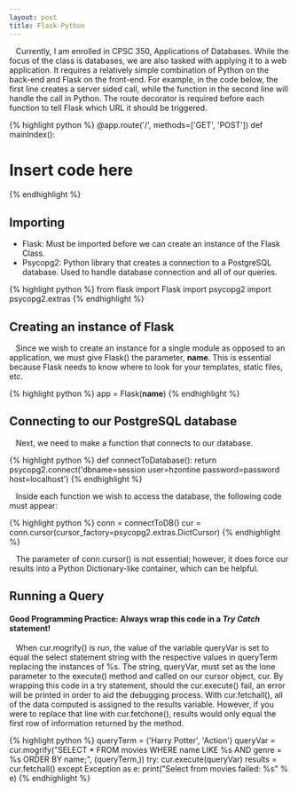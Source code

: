 ```yaml
---
layout: post
title: Flask-Python
---
```



&nbsp;&nbsp;&nbsp;Currently, I am enrolled in CPSC 350, Applications of Databases. While the focus of the class is databases, we are also tasked with applying it to a web application. It requires a relatively simple combination of Python on the back-end and Flask on the front-end. For example, in the code below, the first line creates a server sided call, while the function in the second line will handle the call in Python. The route decorator is required before each function to tell Flask which URL it should be triggered.

{% highlight python %}
@app.route('/', methods=['GET', 'POST'])
def mainIndex():
  # Insert code here
{% endhighlight %}

## Importing
  * Flask: Must be imported before we can create an instance of the Flask Class.
  * Psycopg2: Python library that creates a connection to a PostgreSQL database. Used to handle database connection and all of our queries.

{% highlight python %}
  from flask import Flask
  import psycopg2
  import psycopg2.extras
{% endhighlight %}

## Creating an instance of Flask

&nbsp;&nbsp;&nbsp;Since we wish to create an instance for a single module as opposed to an application, we must give Flask() the parameter, __name__. This is essential because Flask needs to know where to look for your templates, static files, etc.

{% highlight python %}
app = Flask(__name__)
{% endhighlight %}

## Connecting to our PostgreSQL database

&nbsp;&nbsp;&nbsp;Next, we need to make a function that connects to our database.

{% highlight python %}
  def connectToDatabase():
    return psycopg2.connect('dbname=session user=hzontine password=password host=localhost')
{% endhighlight %}
 
&nbsp;&nbsp;&nbsp;Inside each function we wish to access the database, the following code must appear:

{% highlight python %}
  conn = connectToDB()
  cur = conn.cursor(cursor_factory=psycopg2.extras.DictCursor)
{% endhighlight %}

&nbsp;&nbsp;&nbsp;The parameter of conn.cursor() is not essential; however, it does force our results into a Python Dictionary-like container, which can be helpful.

## Running a Query

#### Good Programming Practice: Always wrap this code in a _Try Catch_ statement!

&nbsp;&nbsp;&nbsp;When cur.mogrify() is run, the value of the variable queryVar is set to equal the select statement string with the respective values in queryTerm replacing the instances of %s. The string, queryVar, must set as the lone parameter to the execute() method and called on our cursor object, cur. By wrapping this code in a try statement, should the cur.execute() fail, an error will be printed in order to aid the debugging process. With cur.fetchall(), all of the data computed is assigned to the results variable. However, if you were to replace that line with cur.fetchone(), results would only equal the first row of information returned by the method. 

{% highlight python %}
queryTerm = ('Harry Potter', 'Action')
queryVar = cur.mogrify("SELECT * FROM movies WHERE name LIKE %s AND genre = %s ORDER BY name;", (queryTerm,))
try:
  cur.execute(queryVar)
  results = cur.fetchall()
except Exception as e:
  print("Select from movies failed: %s" % e)
{% endhighlight %}
